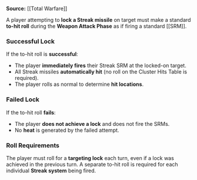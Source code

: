 
**Source:** [[Total Warfare]]  

A player attempting to **lock a Streak missile** on target must make a standard **to-hit roll** during the **Weapon Attack Phase** as if firing a standard [[SRM]].  

### Successful Lock  
If the to-hit roll is **successful**:  
- The player **immediately fires** their Streak SRM at the locked-on target.  
- All Streak missiles **automatically hit** (no roll on the Cluster Hits Table is required).  
- The player rolls as normal to determine **hit locations**.  

### Failed Lock  
If the to-hit roll **fails**:  
- The player **does not achieve a lock** and does not fire the SRMs.  
- No **heat** is generated by the failed attempt.  

### Roll Requirements  
The player must roll for a **targeting lock** each turn, even if a lock was achieved in the previous turn. A separate to-hit roll is required for each individual **Streak system** being fired.  
